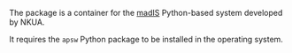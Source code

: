 The package is a container for the [madIS](https://code.google.com/p/madis/) Python-based system developed by NKUA.

It requires the `apsw` Python package to be installed in the operating system.

